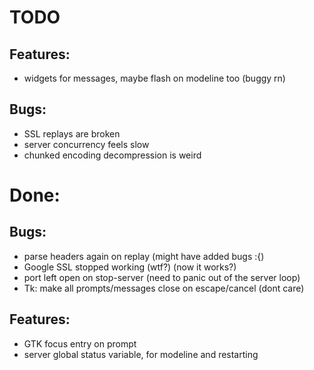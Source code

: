 # TODO

## Features:
- widgets for messages, maybe flash on modeline too (buggy rn)

## Bugs:
- SSL replays are broken
- server concurrency feels slow
- chunked encoding decompression is weird

# Done:

## Bugs:
- parse headers again on replay (might have added bugs :{)
- Google SSL stopped working (wtf?) (now it works?)
- port left open on stop-server (need to panic out of the server loop)
- Tk: make all prompts/messages close on escape/cancel (dont care)

## Features:
- GTK focus entry on prompt
- server global status variable, for modeline and restarting
